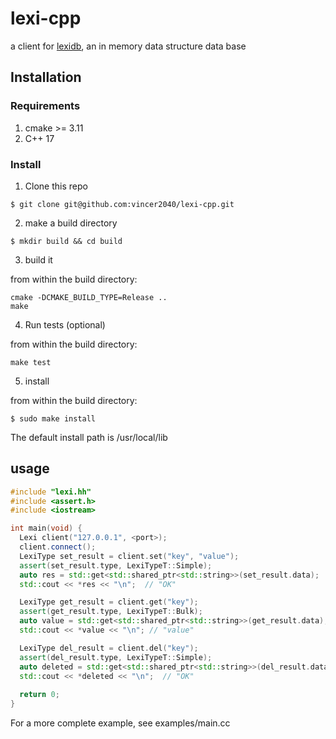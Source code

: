 # lexi-cpp

a client for [lexidb](https://github.com/vincer2040/lexidb), an in memory data structure data base 

## Installation

### Requirements

1. cmake >= 3.11
2. C++ 17

### Install

1. Clone this repo

```console
$ git clone git@github.com:vincer2040/lexi-cpp.git
```

2. make a build directory

```console
$ mkdir build && cd build
```

3. build it 

from within the build directory: 

```console
cmake -DCMAKE_BUILD_TYPE=Release ..
make
```

4. Run tests (optional)

from within the build directory:

```console
make test
```

5. install

from within the build directory: 

```console
$ sudo make install
```

The default install path is /usr/local/lib

## usage 

```cpp
#include "lexi.hh"
#include <assert.h>
#include <iostream>

int main(void) {
  Lexi client("127.0.0.1", <port>);
  client.connect();
  LexiType set_result = client.set("key", "value");
  assert(set_result.type, LexiTypeT::Simple);
  auto res = std::get<std::shared_ptr<std::string>>(set_result.data);
  std::cout << *res << "\n";  // "OK"

  LexiType get_result = client.get("key");
  assert(get_result.type, LexiTypeT::Bulk);
  auto value = std::get<std::shared_ptr<std::string>>(get_result.data);
  std::cout << *value << "\n"; // "value"

  LexiType del_result = client.del("key");
  assert(del_result.type, LexiTypeT::Simple);
  auto deleted = std::get<std::shared_ptr<std::string>>(del_result.data);
  std::cout << *deleted << "\n";  // "OK"
  
  return 0;
}
```

For a more complete example, see examples/main.cc

